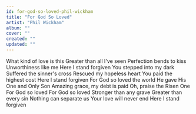 ```yaml
---
id: for-god-so-loved-phil-wickham
title: "For God So Loved"
artist: "Phil Wickham"
album: ""
cover: ""
created: ""
updated: ""
---
```


What kind of love is this
Greater than all I've seen
Perfection bends to kiss
Unworthiness like me
Here I stand forgiven
You stepped into my dark
Suffered the sinner's cross
Rescued my hopeless heart
You paid the highest cost
Here I stand forgiven
For God so loved the world He gave His
One and Only Son
Amazing grace, my debt is paid
Oh, praise the Risen One
For God so loved
For God so loved
Stronger than any grave
Greater than every sin
Nothing can separate us
Your love will never end
Here I stand forgiven